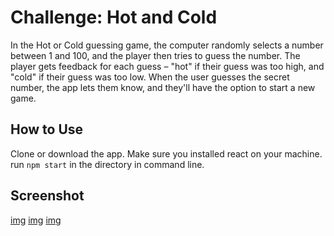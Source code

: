 # Challenge: Hot and Cold
In the Hot or Cold guessing game, the computer randomly selects a number between 1 and 100, and the player then tries to guess the number. The player gets feedback for each guess – "hot" if their guess was too high, and "cold" if their guess was too low. When the user guesses the secret number, the app lets them know, and they'll have the option to start a new game.

## How to Use
Clone or download the app. Make sure you installed react on your machine. run `npm start` in the directory in command line.

## Screenshot
[img]("https://raw.githubusercontent.com/LeoYuanjieLi/React-Hot-and-Cold/master/demo-image/image-1.JPG")
[img]("https://raw.githubusercontent.com/LeoYuanjieLi/React-Hot-and-Cold/master/demo-image/image-2.JPG")
[img]("https://raw.githubusercontent.com/LeoYuanjieLi/React-Hot-and-Cold/master/demo-image/image-3.JPG")